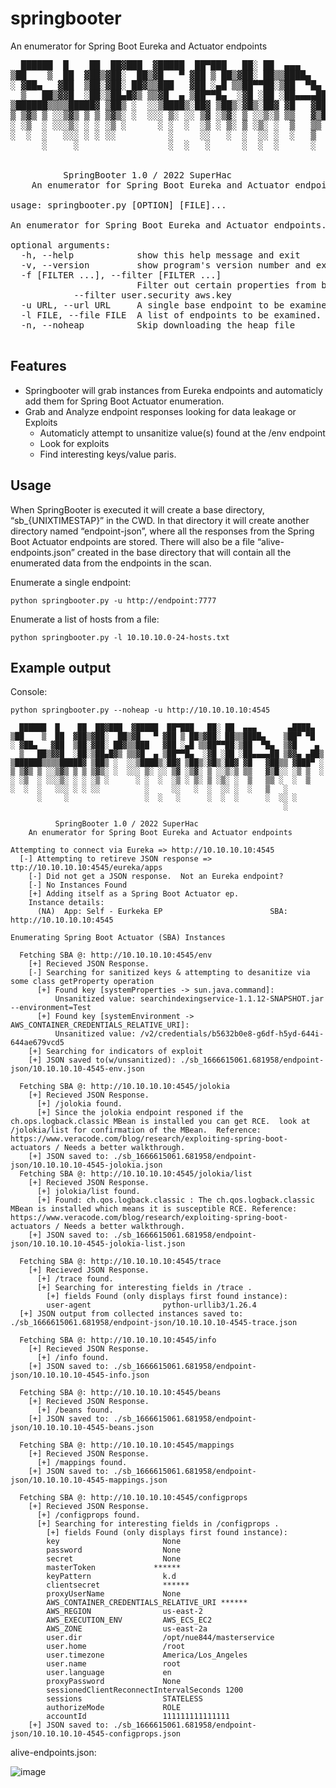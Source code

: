 # springbooter
An enumerator for Spring Boot Eureka and Actuator endpoints

<pre>
  ██████  █    ██  ██▓███  ▓█████  ██▀███   ██░ ██  ▄▄▄       ▄████▄  
▒██    ▒  ██  ▓██▒▓██░  ██▒▓█   ▀ ▓██ ▒ ██▒▓██░ ██▒▒████▄    ▒██▀ ▀█  
░ ▓██▄   ▓██  ▒██░▓██░ ██▓▒▒███   ▓██ ░▄█ ▒▒██▀▀██░▒██  ▀█▄  ▒▓█    ▄ 
  ▒   ██▒▓▓█  ░██░▒██▄█▓▒ ▒▒▓█  ▄ ▒██▀▀█▄  ░▓█ ░██ ░██▄▄▄▄██ ▒▓▓▄ ▄██▒
▒██████▒▒▒▒█████▓ ▒██▒ ░  ░░▒████▒░██▓ ▒██▒░▓█▒░██▓ ▓█   ▓██▒▒ ▓███▀ ░
▒ ▒▓▒ ▒ ░░▒▓▒ ▒ ▒ ▒▓▒░ ░  ░░░ ▒░ ░░ ▒▓ ░▒▓░ ▒ ░░▒░▒ ▒▒   ▓▒█░░ ░▒ ▒  ░
░ ░▒  ░ ░░░▒░ ░ ░ ░▒ ░      ░ ░  ░  ░▒ ░ ▒░ ▒ ░▒░ ░  ▒   ▒▒ ░  ░  ▒   
░  ░  ░   ░░░ ░ ░ ░░          ░     ░░   ░  ░  ░░ ░  ░   ▒   ░        
      ░     ░                 ░  ░   ░      ░  ░  ░      ░  ░░ ░      
                                                             ░                                                

		  SpringBooter 1.0 / 2022 SuperHac
	An enumerator for Spring Boot Eureka and Actuator endpoints

usage: springbooter.py [OPTION] [FILE]...

An enumerator for Spring Boot Eureka and Actuator endpoints.

optional arguments:
  -h, --help            show this help message and exit
  -v, --version         show program's version number and exit
  -f [FILTER ...], --filter [FILTER ...]
                        Filter out certain properties from being unsanitized. A space seperated list. e.g. 
			--filter user.security aws.key
  -u URL, --url URL     A single base endpoint to be examined. ex. http://1.1.1.1:6767
  -l FILE, --file FILE  A list of endpoints to be examined. One base url per line. e.g. http://1.1.1.1:6767
  -n, --noheap          Skip downloading the heap file

</pre>

## Features
- Springbooter will grab instances from Eureka endpoints and automaticly add them for Spring Boot Actuator enumeration.
- Grab and Analyze endpoint responses looking for data leakage or Exploits
  - Automaticly attempt to unsanitize value(s) found at the /env endpoint
  - Look for exploits
  - Find interesting keys/value paris.

## Usage
When SpringBooter is executed it will create a base directory, “sb_{UNIXTIMESTAP}” in the CWD.  In that directory it will create another directory named “endpoint-json”, where all the responses from the Spring Boot Actuator endpoints are stored. There will also be a file “alive-endpoints.json” created in the base directory that will contain all the enumerated data from the endpoints in the scan.

Enumerate a single endpoint:
```
python springbooter.py -u http://endpoint:7777
```

Enumerate a list of hosts from a file:
```
python springbooter.py -l 10.10.10.0-24-hosts.txt
```

## Example output
Console:
```
python springbooter.py --noheap -u http://10.10.10.10:4545

  ██████  █    ██  ██▓███  ▓█████  ██▀███   ██░ ██  ▄▄▄       ▄████▄  
▒██    ▒  ██  ▓██▒▓██░  ██▒▓█   ▀ ▓██ ▒ ██▒▓██░ ██▒▒████▄    ▒██▀ ▀█  
░ ▓██▄   ▓██  ▒██░▓██░ ██▓▒▒███   ▓██ ░▄█ ▒▒██▀▀██░▒██  ▀█▄  ▒▓█    ▄ 
  ▒   ██▒▓▓█  ░██░▒██▄█▓▒ ▒▒▓█  ▄ ▒██▀▀█▄  ░▓█ ░██ ░██▄▄▄▄██ ▒▓▓▄ ▄██▒
▒██████▒▒▒▒█████▓ ▒██▒ ░  ░░▒████▒░██▓ ▒██▒░▓█▒░██▓ ▓█   ▓██▒▒ ▓███▀ ░
▒ ▒▓▒ ▒ ░░▒▓▒ ▒ ▒ ▒▓▒░ ░  ░░░ ▒░ ░░ ▒▓ ░▒▓░ ▒ ░░▒░▒ ▒▒   ▓▒█░░ ░▒ ▒  ░
░ ░▒  ░ ░░░▒░ ░ ░ ░▒ ░      ░ ░  ░  ░▒ ░ ▒░ ▒ ░▒░ ░  ▒   ▒▒ ░  ░  ▒   
░  ░  ░   ░░░ ░ ░ ░░          ░     ░░   ░  ░  ░░ ░  ░   ▒   ░        
      ░     ░                 ░  ░   ░      ░  ░  ░      ░  ░░ ░      
                                                             ░                                                

		  SpringBooter 1.0 / 2022 SuperHac
	An enumerator for Spring Boot Eureka and Actuator endpoints

Attempting to connect via Eureka => http://10.10.10.10:4545
  [-] Attempting to retireve JSON response => ttp://10.10.10.10:4545/eureka/apps
    [-] Did not get a JSON response.  Not an Eureka endpoint?
    [-] No Instances Found
    [+] Adding itself as a Spring Boot Actuator ep.
    Instance details:
      (NA)	App: Self - Eurkeka EP                        SBA: http://10.10.10.10:4545

Enumerating Spring Boot Actuator (SBA) Instances

  Fetching SBA @: http://10.10.10.10:4545/env
    [+] Recieved JSON Response.
    [-] Searching for sanitized keys & attempting to desanitize via some class getProperty operation
      [+] Found key [systemProperties -> sun.java.command]:
          Unsanitized value: searchindexingservice-1.1.12-SNAPSHOT.jar --environment=Test 
      [+] Found key [systemEnvironment -> AWS_CONTAINER_CREDENTIALS_RELATIVE_URI]:
          Unsanitized value: /v2/credentials/b5632b0e8-g6df-h5yd-644i-644ae679vcd5
    [+] Searching for indicators of exploit
    [+] JSON saved to(w/unsanitized): ./sb_1666615061.681958/endpoint-json/10.10.10.10-4545-env.json

  Fetching SBA @: http://10.10.10.10:4545/jolokia
    [+] Recieved JSON Response.
      [+] /jolokia found.
      [+] Since the jolokia endpoint responed if the ch.ops.logback.classic MBean is installed you can get RCE.  look at /jolokia/list for confirmation of the MBean.  Reference: https://www.veracode.com/blog/research/exploiting-spring-boot-actuators / Needs a better walkthrough.
    [+] JSON saved to: ./sb_1666615061.681958/endpoint-json/10.10.10.10-4545-jolokia.json
  Fetching SBA @: http://10.10.10.10:4545/jolokia/list
    [+] Recieved JSON Response.
      [+] jolokia/list found.
      [+] Found: ch.qos.logback.classic : The ch.qos.logback.classic MBean is installed which means it is susceptible RCE. Reference: https://www.veracode.com/blog/research/exploiting-spring-boot-actuators / Needs a better walkthrough.
    [+] JSON saved to: ./sb_1666615061.681958/endpoint-json/10.10.10.10-4545-jolokia-list.json

  Fetching SBA @: http://10.10.10.10:4545/trace
    [+] Recieved JSON Response.
      [+] /trace found.
      [+] Searching for interesting fields in /trace .
        [+] fields Found (only displays first found instance):  
        user-agent                python-urllib3/1.26.4
  [+] JSON output from collected instances saved to: ./sb_1666615061.681958/endpoint-json/10.10.10.10-4545-trace.json

  Fetching SBA @: http://10.10.10.10:4545/info
    [+] Recieved JSON Response.
      [+] /info found.
    [+] JSON saved to: ./sb_1666615061.681958/endpoint-json/10.10.10.10-4545-info.json

  Fetching SBA @: http://10.10.10.10:4545/beans
    [+] Recieved JSON Response.
      [+] /beans found.
    [+] JSON saved to: ./sb_1666615061.681958/endpoint-json/10.10.10.10-4545-beans.json

  Fetching SBA @: http://10.10.10.10:4545/mappings
    [+] Recieved JSON Response.
      [+] /mappings found.
    [+] JSON saved to: ./sb_1666615061.681958/endpoint-json/10.10.10.10-4545-mappings.json

  Fetching SBA @: http://10.10.10.10:4545/configprops
    [+] Recieved JSON Response.
      [+] /configprops found.
      [+] Searching for interesting fields in /configprops .
        [+] fields Found (only displays first found instance):  
        key                       None
        password                  None
        secret                    None
        masterToken             ******
        keyPattern                k.d
        clientsecret              ******
        proxyUserName             None
        AWS_CONTAINER_CREDENTIALS_RELATIVE_URI ******
        AWS_REGION                us-east-2
        AWS_EXECUTION_ENV         AWS_ECS_EC2
        AWS_ZONE                  us-east-2a
        user.dir                  /opt/nue844/masterservice
        user.home                 /root
        user.timezone             America/Los_Angeles
        user.name                 root
        user.language             en
        proxyPassword             None
        sessionedClientReconnectIntervalSeconds 1200
        sessions                  STATELESS
        authorizeMode             ROLE
        accountId                 111111111111111
    [+] JSON saved to: ./sb_1666615061.681958/endpoint-json/10.10.10.10-4545-configprops.json

```
alive-endpoints.json:

![image](https://user-images.githubusercontent.com/7942984/197537710-95aab233-990a-48a4-ac7d-2718fc967ea1.png)

